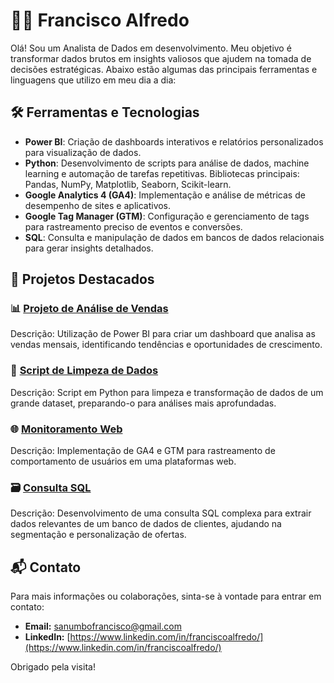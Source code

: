 # 🧑‍💻 Francisco Alfredo

Olá! Sou um Analista de Dados em desenvolvimento. Meu objetivo é transformar dados brutos em insights valiosos que ajudem na tomada de decisões estratégicas. Abaixo estão algumas das principais ferramentas e linguagens que utilizo em meu dia a dia:

## 🛠️ Ferramentas e Tecnologias

- **Power BI**: Criação de dashboards interativos e relatórios personalizados para visualização de dados.
- **Python**: Desenvolvimento de scripts para análise de dados, machine learning e automação de tarefas repetitivas.
  Bibliotecas principais: Pandas, NumPy, Matplotlib, Seaborn, Scikit-learn.
- **Google Analytics 4 (GA4)**: Implementação e análise de métricas de desempenho de sites e aplicativos.
- **Google Tag Manager (GTM)**: Configuração e gerenciamento de tags para rastreamento preciso de eventos e conversões.
- **SQL**: Consulta e manipulação de dados em bancos de dados relacionais para gerar insights detalhados.
## 📂 Projetos Destacados

### 📊 [Projeto de Análise de Vendas](link_do_projeto)
Descrição: Utilização de Power BI para criar um dashboard que analisa as vendas mensais, identificando tendências e oportunidades de crescimento.

### 🐍 [Script de Limpeza de Dados](link_do_projeto)
Descrição: Script em Python para limpeza e transformação de dados de um grande dataset, preparando-o para análises mais aprofundadas.

### 🌐 [Monitoramento Web](link_do_projeto)
Descrição: Implementação de GA4 e GTM para rastreamento de comportamento de usuários em uma plataformas web.

### 🗃️ [Consulta SQL](link_do_projeto)
Descrição: Desenvolvimento de uma consulta SQL complexa para extrair dados relevantes de um banco de dados de clientes, ajudando na segmentação e personalização de ofertas.

## 📬 Contato

Para mais informações ou colaborações, sinta-se à vontade para entrar em contato:

- **Email:** [sanumbofrancisco@gmail.com](mailto:sanumbofrancisco@gmail.com)
- **LinkedIn:** [https://www.linkedin.com/in/franciscoalfredo/](https://www.linkedin.com/in/franciscoalfredo/)

Obrigado pela visita!
